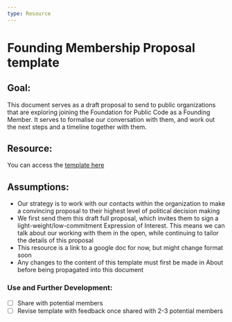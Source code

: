 ```yaml
---
type: Resource
---
```


# Founding Membership Proposal template

## Goal: 
This document serves as a draft proposal to send to public organizations that are exploring  joining the Foundation for Public Code as a Founding Member. It serves to formalise our conversation with them, and work out the next steps and a timeline together with them.

## Resource: 
You can access the [template here](https://docs.google.com/document/d/1icscB-9jPUF2psL1pm8mM_53BKQ5gEIKqmHnsTicKKY/edit?usp=sharing)

## Assumptions:
* Our strategy is to work with our contacts within the organization to make a convincing proposal to their highest level of political decision making
* We first send them this draft full proposal, which invites them to sign a light-weight/low-commitment Expression of Interest. This means we can talk about our working with them in the open, while continuing to tailor the details of this proposal
* This resource is a link to a google doc for now, but might change format soon 
* Any changes to the content of this template must first be made in About before being propagated into this document

### Use and Further Development:
- [ ] Share with potential members
- [ ] Revise template with feedback once shared with 2-3 potential members
